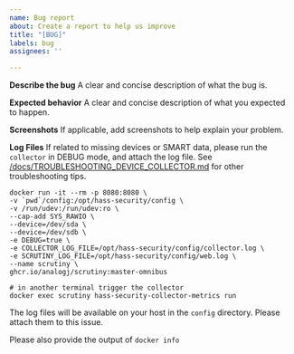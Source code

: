 ```yaml
---
name: Bug report
about: Create a report to help us improve
title: "[BUG]"
labels: bug
assignees: ''

---
```


**Describe the bug**
A clear and concise description of what the bug is.

**Expected behavior**
A clear and concise description of what you expected to happen.

**Screenshots**
If applicable, add screenshots to help explain your problem.

**Log Files**
If related to missing devices or SMART data, please run the `collector` in DEBUG mode, and attach the log file.
See [/docs/TROUBLESHOOTING_DEVICE_COLLECTOR.md](docs/TROUBLESHOOTING_DEVICE_COLLECTOR.md) for other troubleshooting tips. 

```
docker run -it --rm -p 8080:8080 \
-v `pwd`/config:/opt/hass-security/config \
-v /run/udev:/run/udev:ro \
--cap-add SYS_RAWIO \
--device=/dev/sda \
--device=/dev/sdb \
-e DEBUG=true \
-e COLLECTOR_LOG_FILE=/opt/hass-security/config/collector.log \
-e SCRUTINY_LOG_FILE=/opt/hass-security/config/web.log \
--name scrutiny \
ghcr.io/analogj/scrutiny:master-omnibus

# in another terminal trigger the collector
docker exec scrutiny hass-security-collector-metrics run
```

The log files will be available on your host in the `config` directory. Please attach them to this issue. 

Please also provide the output of `docker info`